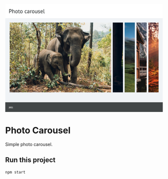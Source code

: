 <img src="images/screenshot.png" alt="" style="margin: 0 auto; max-width: 100%;">


# Photo Carousel

Simple photo carousel.


## Run this project

```
npm start
```
